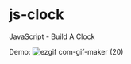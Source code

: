 # js-clock
JavaScript - Build A Clock

Demo: ![ezgif com-gif-maker (20)](https://user-images.githubusercontent.com/97748602/172317089-8d37f26a-841e-4546-8f36-63b13f367f95.gif)
